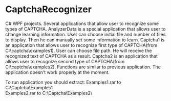 CaptchaRecognizer
=================

C# WPF projects. Several applications that allow user to recognize some types of CAPTCHA.
AnalyzerData is a special application that allows user to change learning information. User can choose initial file and number of files to display. Then he can manually set some information to learn.
Captcha1 is an application that allows user to recognize first type of CAPTCHA(from C:\captcha\examples1\). User can choose file path. He will receive the recognized text of CAPTCHA as a result.
Captcha2 is an application that allows user to recognize second type of CAPTCHA(from C:\captcha\examples2\). Functions are similar to previous application. The application doesn't work properly at the moment.

To run application you should extract:
Examples1.rar to C:\Captcha\Examples1\
Examples2.rar to C:\Captcha\Examples2\